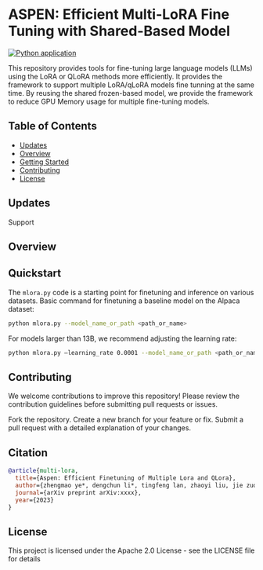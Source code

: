 # ASPEN: Efficient Multi-LoRA Fine Tuning with Shared-Based Model
[![Python application](https://github.com/TUDB-Labs/multi-lora-fine-tune/actions/workflows/python-app.yml/badge.svg)](https://github.com/TUDB-Labs/multi-lora-fine-tune/actions/workflows/python-app.yml)

This repository provides tools for fine-tuning large language models (LLMs) using the LoRA or QLoRA methods more efficiently. It provides the framework to support multiple LoRA/qLoRA models fine tunning at the same time. By reusing the shared frozen-based model, we provide the framework to reduce GPU Memory usage for multiple fine-tuning models.  

## Table of Contents

- [Updates](#updates)
- [Overview](#overview)
- [Getting Started](#Quickstart)
- [Contributing](#contributing)
- [License](#license)

## Updates
Support 

## Overview


## Quickstart

The `mlora.py` code is a starting point for finetuning and inference on various datasets.
Basic command for finetuning a baseline model on the Alpaca dataset:
```bash
python mlora.py --model_name_or_path <path_or_name>
```

For models larger than 13B, we recommend adjusting the learning rate:
```bash
python mlora.py –learning_rate 0.0001 --model_name_or_path <path_or_name>
```
   
## Contributing
We welcome contributions to improve this repository! Please review the contribution guidelines before submitting pull requests or issues.

Fork the repository.
Create a new branch for your feature or fix.
Submit a pull request with a detailed explanation of your changes.

## Citation

```bibtex
@article{multi-lora,
  title={Aspen: Efficient Finetuning of Multiple Lora and QLora},
  author={zhengmao ye*, dengchun li*, tingfeng lan, zhaoyi liu, jie zuo, lei duan, mingjie tang},
  journal={arXiv preprint arXiv:xxxx},
  year={2023}
}
```

## License
This project is licensed under the Apache 2.0 License - see the LICENSE file for details
